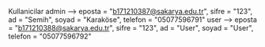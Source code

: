 Kullanicilar
admin -->
    eposta = "b171210387@sakarya.edu.tr", sifre = "123", 
    ad = "Semih", soyad = "Karaköse", telefon = "05077596791"
user --> 
    eposta = "b171210388@sakarya.edu.tr", sifre = "123",
    ad = "User", soyad = "User", telefon = "05077596792" 
